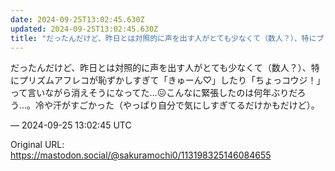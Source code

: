 ```yaml
---
date: 2024-09-25T13:02:45.630Z
updated: 2024-09-25T13:02:45.630Z
title: "だったんだけど、昨日とは対照的に声を出す人がとても少なくて（数人？）、特にプリズ[...]"
---
```


<p>だったんだけど、昨日とは対照的に声を出す人がとても少なくて（数人？）、特にプリズムアフレコが恥ずかしすぎて「きゅーん♡」したり「ちょっコウジ！」って言いながら消えそうになってた…😖こんなに緊張したのは何年ぶりだろう…。冷や汗がすごかった（やっぱり自分で気にしすぎてるだけかもだけど）。</p>

&mdash; 2024-09-25 13:02:45 UTC

Original URL: https://mastodon.social/@sakuramochi0/113198325146084655
